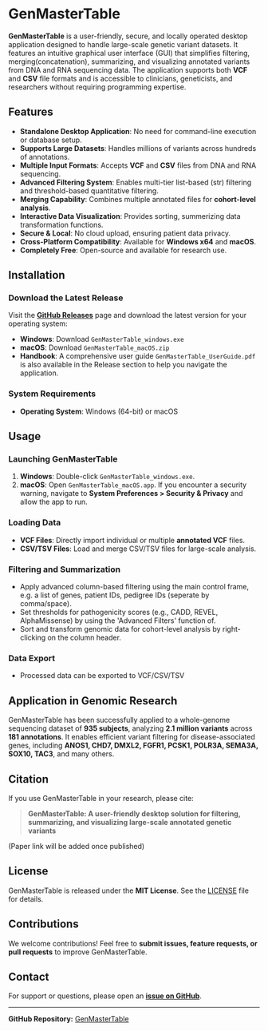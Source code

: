 # GenMasterTable


**GenMasterTable** is a user-friendly, secure, and locally operated desktop application designed to handle large-scale genetic variant datasets. It features an intuitive graphical user interface (GUI) that simplifies filtering, merging(concatenation), summarizing, and visualizing annotated variants from DNA and RNA sequencing data. The application supports both **VCF** and **CSV** file formats and is accessible to clinicians, geneticists, and researchers without requiring programming expertise.

## Features

- **Standalone Desktop Application**: No need for command-line execution or database setup.
- **Supports Large Datasets**: Handles millions of variants across hundreds of annotations.
- **Multiple Input Formats**: Accepts **VCF** and **CSV** files from DNA and RNA sequencing.
- **Advanced Filtering System**: Enables multi-tier list-based (str) filtering and threshold-based quantitative filtering.
- **Merging Capability**: Combines multiple annotated files for **cohort-level analysis**.
- **Interactive Data Visualization**: Provides sorting, summerizing data transformation functions.
- **Secure & Local**: No cloud upload, ensuring patient data privacy.
- **Cross-Platform Compatibility**: Available for **Windows x64** and **macOS**.
- **Completely Free**: Open-source and available for research use.

## Installation

### Download the Latest Release

Visit the **[GitHub Releases](https://github.com/strawberrybeijing/GenMasterTable/releases)** page and download the latest version for your operating system:

- **Windows**: Download `GenMasterTable_windows.exe`
- **macOS**: Download `GenMasterTable_macOS.zip`
- **Handbook**: A comprehensive user guide `GenMasterTable_UserGuide.pdf` is also available in the Release section to help you navigate the application.

### System Requirements
- **Operating System**: Windows (64-bit) or macOS

## Usage

### Launching GenMasterTable
1. **Windows**: Double-click `GenMasterTable_windows.exe`.
2. **macOS**: Open `GenMasterTable_macOS.app`.
If you encounter a security warning, navigate to **System Preferences > Security & Privacy** and allow the app to run.

### Loading Data
- **VCF Files**: Directly import individual or multiple **annotated VCF** files.
- **CSV/TSV Files**: Load and merge CSV/TSV files for large-scale analysis.

### Filtering and Summarization
- Apply advanced column-based filtering using the main control frame, e.g. a list of genes, patient IDs, pedigree IDs (seperate by comma/space).
- Set thresholds for pathogenicity scores (e.g., CADD, REVEL, AlphaMissense) by using the 'Advanced Filters' function of.
- Sort and transform genomic data for cohort-level analysis by right-clicking on the column header.

### Data Export
- Processed data can be exported to VCF/CSV/TSV

## Application in Genomic Research
GenMasterTable has been successfully applied to a whole-genome sequencing dataset of **935 subjects**, analyzing **2.1 million variants** across **181 annotations**. It enables efficient variant filtering for disease-associated genes, including **ANOS1, CHD7, DMXL2, FGFR1, PCSK1, POLR3A, SEMA3A, SOX10, TAC3**, and many others.

## Citation
If you use GenMasterTable in your research, please cite:

> **GenMasterTable: A user-friendly desktop solution for filtering, summarizing, and visualizing large-scale annotated genetic variants**

(Paper link will be added once published)

## License
GenMasterTable is released under the **MIT License**. See the [LICENSE](LICENSE) file for details.

## Contributions
We welcome contributions! Feel free to **submit issues, feature requests, or pull requests** to improve GenMasterTable.

## Contact
For support or questions, please open an **[issue on GitHub](https://github.com/strawberrybeijing/GenMasterTable/issues)**.

---
**GitHub Repository:** [GenMasterTable](https://github.com/strawberrybeijing/GenMasterTable)
